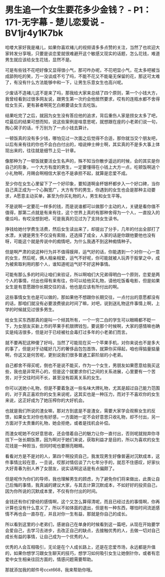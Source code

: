 # 男生追一个女生要花多少金钱？ - P1：171-无字幕 - 楚儿恋爱说 - BV1jr4y1K7bk

哈喽大家好我是褚儿，如果你喜欢褚儿的视频请多多点赞的关注，当然了也欢迎大家转发分享哦，只要是谈恋爱就很难避开这个敏感又现实的话题，怎么花钱，难道男生就应该给女生花钱，显然不是。

可是有些钱不花吧好像又显得很小气，那可咋办呢，不花吧显小气，花太多吧被当成舔狗吃的笑，万一没谈成不亏了吗，不能不花又不能毫无保留的花，那这可太难了，有没有什么方法能够中和一下，让男生乐意女生也高兴呢。

少废话不造褚儿这不是来了吗，那我给大家来总结了四个原则，第一个小钱大方，我曾经看到过很多网友说，跟男生第一次约会他居然要求，哎有的连瓶水都不舍得给女生买，更有甚者啊死乞白赖要请女生去吃饭。

结果吃完了之后，就因为女生没有答应他的追求，背后重伤人家是捞女太多了吧，哎最后的结果可想而知，说这些案例是啥意思呢，就想跟在座的小老弟们说一句，掏心窝子的话，千万别为了一点小钱去算计。

一顿饭真的没有多少钱，哪怕见过一次面之后觉得不合适，那你就当交个朋友吧，以后有来有往的你也不会白白付出的，咱说绅士绅士啊，其实真的不是多大事上体现出来的，往往就是细节上见一针章。

像那种为了一顿饭就要活女生名声的，殊不知当你散步遥远的时候，会的其实是你自己的形象，一个大方有度的男生，一定要懂得在小钱上大方一点，吃顿饭啊送个小礼物啊，月赐会啊相信大家也不是承担不起，就算是恋爱不成。

至少你在女生心里留下了一个好印象，要知道啊金杯银杯都步入一个好口碑，当你自己真正成为一个心胸宽广，大方有节的男生，你遇到的女生也会是那种主动要求，A愿意主动买单，甚至为你买礼物的人，男生和女生平等。

不是说啊一定要花一样多的钱，而是说谁都可以做那个主动的人，关键是看你值不值得，那第二点就是有来有往，这个世界上真的有那种舍得为一个人，一直投入的傻瓜吗，有哎没想到吧，可是我真的见过为了支持女生读书。

挣钱给她付学费生活费，然后女生读出来了，却提出了分手，几年的付出全部打了水漂，关键是男生不仅没有索赔，还选择了成全，人家的话是你跟他要他也没有呀，可能这个就是传说中的痴情吧，为什么我遇不到这种痴情种子。

但是啊严肃的说这种行为并不值得膜拜，运气好的话，你能遇到一个对你一心一意的女生，然后呢，俩人相亲相爱，运气不好呢，你可能就被人玩弄于股掌之中，成为被索取利用的那个人，谁知道呢运气好不好这种事情。

可能有那么多的时间让咱们来验证，所以啊咱们大兄弟得明白一个原则，恋爱是两个人的事情，付出也得有来有往，你可以给他买礼物，请他吃饭看电影，但是如果女生是有意愿跟你长期交往的话，他也是应该有所付出的啊。

这些事情女生也是可以做的，那如果他不想跟你长期交往，一点付出的意愿都没有的话，那咱们就没有必要浪费彼此时间了嘛，对吧，说到送礼物这件事情上啊，上学的时候就见过很多男生。

给女生买东西那真的是叫一个倾其所有，一个一穷二白的学生可以眼睛都不眨一下，为女朋友买新上市的苹果手机银牌钱包，要说那个时候啊，大家的感情嘛也确实是纯洁很多，但是对于已经被社会毒打过多年的小老弟们而言。

就不要再犯这种傻了好吗，当然了可能现在买一个苹果手机，对你来说也不是多大的事了，但是对于动辄好几万的奢侈品包包首饰，就算你买得起，咱也得掂量掂量啊，你这又是何苦呢，更别说我们很多普通工薪阶层的小老弟。

自己都舍不得买呢，倒也不是说不能买，作为一个女生，男朋友如果愿意给我买这些，我也是非常开心的，但是这个就要求你们之间的关系进展，心里要有一个苦劳，对于交往时间不长，甚至没有距离关系的女生。

你可以送她小礼物，但是不要着急送一些名味大牌礼物，尤其是超过自己能力范围的，对于真正喜欢你的女生来说呢，这其实也是一种压力，而对于不喜欢你的女生来说，这正好成为了她压榨你的大好机会。

也就是我们所说的渣女嘛，那对方到底是不是渣女，需要大家学会观察女生的反馈，如果女生对你也有好感，一方面她一定不会好意思只收礼物，却不付出，另一方面对于太贵重的礼物，她会拒绝，或者是找机会补偿。

而渣女呢她不仅好意思收，还会借着自己的魅力让你一直付出，否则呢就抛弃你寻找下一张长期饭票，因为啊对于她们来说，获取利益才是目的，所以为喜欢的女生花钱是一种担当，但同时呢也要擦亮眼睛。

看看对方是不是对的人，第四个啊投资自己，我发现男生好像普遍对沉默成本，这件事情比较在意，一旦说，哎那对情侣谈了六七年分手的，就忍不住感叹，好家伙大好青春为别人养了女朋友，说实话啊这话是有点偏颇了。

但是呢作为你们的导师，我也理解男生的顾虑，为了避免你们将来做出，此类让自己后悔的事情，我真诚的建议大家，与其去计算沉默成本，不如好好的投资自己，因为你所说的沉默成本里，不仅有你付出的时间。

金钱还有你们曾经的感情啊，这个又怎么算得清呢，而且已经过去的事情啊，你再计算也没有什么意义了，所以不如体面的退出，但是有一种东西，哪怕时间流逝感情不再也会一直存在，并且对你一生有益，那就是你自己的成长。

所以看到这里的小老弟们，感谢自己在单身的时候看到这一篇吧，从现在开始要学会爱自己，去学习去进步，去改正自己的缺点，去接触优秀的人，去做一切对自己成长有益的事情，让自己成为一个优秀的人。

优秀的人会互相吸引，无论是在个人成长路上，还是在恋爱市场，永远都是升值的，如果你想学习跟女生聊天的技巧，想学习如何吸引女生让她倒针你，或者有恋爱中女生相亲往回方面的，情感问题需要帮助。

那就添加我的邮件号ccxt668，我来帮助你哦。